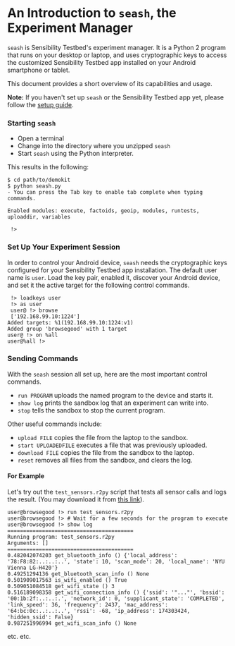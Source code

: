 # An Introduction to `seash`, the Experiment Manager

`seash` is Sensibility Testbed's experiment manager. It is a
Python 2 program that runs on your desktop or laptop, and uses
cryptographic keys to access the customized Sensibility Testbed app
installed on your Android smartphone or tablet.

This document provides a short overview of its capabilities and usage.

**Note:** If you haven't set up `seash` or the Sensibility Testbed app yet, please
follow the [setup guide](Setup.md).



### Starting `seash`

* Open a terminal
* Change into the directory where you unzipped `seash`
* Start `seash` using the Python interpreter.

This results in the following:

```
$ cd path/to/demokit
$ python seash.py
- You can press the Tab key to enable tab complete when typing commands.

Enabled modules: execute, factoids, geoip, modules, runtests, uploaddir, variables 

 !> 
```



### Set Up Your Experiment Session

In order to control your Android device, `seash` needs the cryptographic
keys configured for your Sensibility Testbed app installation. The default
user name is `user`. Load the key pair, enabled it, discover your Android
device, and set it the active target for the following control commands.
```
 !> loadkeys user
 !> as user
 user@ !> browse
 ['192.168.99.10:1224']
Added targets: %1(192.168.99.10:1224:v1)
Added group 'browsegood' with 1 target
user@ !> on %all 
user@%all !> 
```



### Sending Commands

With the `seash` session all set up, here are the most important control
commands.

* `run PROGRAM` uploads the named program to the device and starts it.
* `show log` prints the sandbox log that an experiment can write into.
* `stop` tells the sandbox to stop the current program.

Other useful commands include:

* `upload FILE` copies the file from the laptop to the sandbox.
* `start UPLOADEDFILE` executes a file that was previously uploaded.
* `download FILE` copies the file from the sandbox to the laptop.
* `reset` removes all files from the sandbox, and clears the log.

#### For Example

Let's try out the `test_sensors.r2py` script that tests all sensor calls
and logs the result. (You may download it from
[this link](https://raw.githubusercontent.com/aaaaalbert/sensor-doodles/master/test_sensors.r2py)).

```
user@browsegood !> run test_sensors.r2py
user@browsegood !> # Wait for a few seconds for the program to execute
user@browsegood !> show log
========================================
Running program: test_sensors.r2py
Arguments: []
========================================
0.482042074203 get_bluetooth_info () {'local_address': '78:F8:82:..:..:..', 'state': 10, 'scan_mode': 20, 'local_name': 'NYU Vienna LG-H420'} 
0.49251294136 get_bluetooth_scan_info () None 
0.501909017563 is_wifi_enabled () True 
0.509051084518 get_wifi_state () 3 
0.516189098358 get_wifi_connection_info () {'ssid': '"..."', 'bssid': '00:1b:2f:..:..:.', 'network_id': 0, 'supplicant_state': 'COMPLETED', 'link_speed': 36, 'frequency': 2437, 'mac_address': '64:bc:0c:..:..:..', 'rssi': -68, 'ip_address': 174303424, 'hidden_ssid': False} 
0.987251996994 get_wifi_scan_info () None
```
etc. etc.
